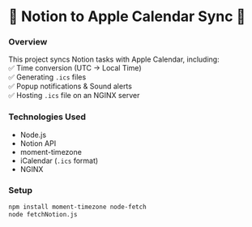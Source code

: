 # 📅 Notion to Apple Calendar Sync 🚀  

### **Overview**  
This project syncs Notion tasks with Apple Calendar, including:  
✅ Time conversion (UTC → Local Time)  
✅ Generating `.ics` files  
✅ Popup notifications & Sound alerts  
✅ Hosting `.ics` file on an NGINX server  

### **Technologies Used**
- Node.js  
- Notion API  
- moment-timezone  
- iCalendar (`.ics` format)  
- NGINX  

### **Setup**
```bash
npm install moment-timezone node-fetch
node fetchNotion.js

